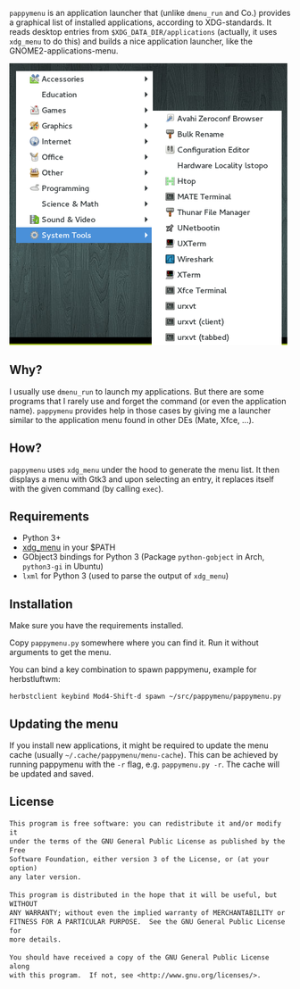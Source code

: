 `pappymenu` is an application launcher that (unlike `dmenu_run` and Co.)
provides a graphical list of installed applications, according to
XDG-standards. It reads desktop entries from `$XDG_DATA_DIR/applications`
(actually, it uses `xdg_menu` to do this) and builds a nice application
launcher, like the GNOME2-applications-menu.

![Screenshot](/screenshot.png?raw=true)

Why?
----

I usually use `dmenu_run` to launch my applications. But there are some
programs that I rarely use and forget the command (or even the application
name). `pappymenu` provides help in those cases by giving me a launcher similar
to the application menu found in other DEs (Mate, Xfce, ...).

How?
----

`pappymenu` uses `xdg_menu` under the hood to generate the menu list. It then
displays a menu with Gtk3 and upon selecting an entry, it replaces itself with
the given command (by calling `exec`).

Requirements
------------

- Python 3+
- [xdg\_menu](https://wiki.archlinux.org/index.php/Xdg-menu) in your $PATH
- GObject3 bindings for Python 3 (Package `python-gobject` in Arch,
  `python3-gi` in Ubuntu)
- `lxml` for Python 3 (used to parse the output of `xdg_menu`)

Installation
------------

Make sure you have the requirements installed.

Copy `pappymenu.py` somewhere where you can find it. Run it without arguments
to get the menu.

You can bind a key combination to spawn pappymenu, example for herbstluftwm:

    herbstclient keybind Mod4-Shift-d spawn ~/src/pappymenu/pappymenu.py

Updating the menu
-----------------

If you install new applications, it might be required to update the menu cache
(usually `~/.cache/pappymenu/menu-cache`). This can be achieved by running
pappymenu with the `-r` flag, e.g. `pappymenu.py -r`. The cache will be updated
and saved.

License
-------

    This program is free software: you can redistribute it and/or modify it
    under the terms of the GNU General Public License as published by the Free
    Software Foundation, either version 3 of the License, or (at your option)
    any later version.

    This program is distributed in the hope that it will be useful, but WITHOUT
    ANY WARRANTY; without even the implied warranty of MERCHANTABILITY or
    FITNESS FOR A PARTICULAR PURPOSE.  See the GNU General Public License for
    more details.

    You should have received a copy of the GNU General Public License along
    with this program.  If not, see <http://www.gnu.org/licenses/>.
